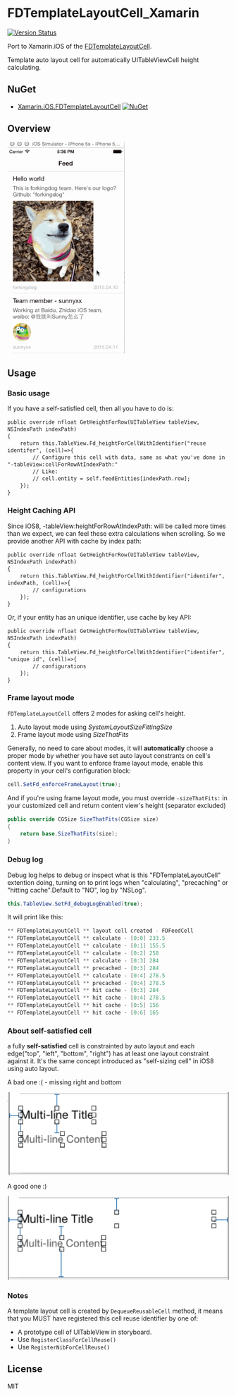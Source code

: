 # FDTemplateLayoutCell_Xamarin

[![Version Status](https://img.shields.io/cocoapods/v/UITableView+FDTemplateLayoutCell.svg?style=flat)](http://cocoadocs.org/docsets/UITableView+FDTemplateLayoutCell )

Port to Xamarin.iOS of the [FDTemplateLayoutCell](https://github.com/forkingdog/UITableView-FDTemplateLayoutCell).

Template auto layout cell for automatically UITableViewCell height calculating.

## NuGet
* [Xamarin.iOS.FDTemplateLayoutCell](https://www.nuget.org/packages/Xamarin.iOS.FDTemplateLayoutCell/) [![NuGet](https://img.shields.io/nuget/v/Xamarin.iOS.FDTemplateLayoutCell.svg?label=NuGet)](https://www.nuget.org/packages/Xamarin.iOS.FDTemplateLayoutCell/)

## Overview

<img src="../ScreenShots/screenshot2.gif" height="480">

## Usage

### Basic usage

If you have a self-satisfied cell, then all you have to do is:

```
public override nfloat GetHeightForRow(UITableView tableView, NSIndexPath indexPath)
{
    return this.TableView.Fd_heightForCellWithIdentifier("reuse identifer", (cell)=>{
        // Configure this cell with data, same as what you've done in "-tableView:cellForRowAtIndexPath:"
        // Like:
        // cell.entity = self.feedEntities[indexPath.row];
    });
}
```

### Height Caching API

Since iOS8, -tableView:heightForRowAtIndexPath: will be called more times than we expect, we can feel these extra calculations when scrolling. So we provide another API with cache by index path:

```
public override nfloat GetHeightForRow(UITableView tableView, NSIndexPath indexPath)
{
    return this.TableView.Fd_heightForCellWithIdentifier("identifer", indexPath, (cell)=>{
        // configurations
    });
}
```
Or, if your entity has an unique identifier, use cache by key API:
```
public override nfloat GetHeightForRow(UITableView tableView, NSIndexPath indexPath)
{
    return this.TableView.Fd_heightForCellWithIdentifier("identifer", "unique id", (cell)=>{
        // configurations   
    });
}
```

### Frame layout mode

`FDTemplateLayoutCell` offers 2 modes for asking cell's height.  

1. Auto layout mode using *SystemLayoutSizeFittingSize*
2. Frame layout mode using *SizeThatFits* 

Generally, no need to care about modes, it will **automatically** choose a proper mode by whether you have set auto layout constrants on cell's content view. If you want to enforce frame layout mode, enable this property in your cell's configuration block:  

``` C#
cell.SetFd_enforceFrameLayout(true);
```
And if you're using frame layout mode, you must override `-sizeThatFits:` in your customized cell and return content view's height (separator excluded)

``` C#
public override CGSize SizeThatFits(CGSize size)
{
    return base.SizeThatFits(size);
}
```

### Debug log

Debug log helps to debug or inspect what is this "FDTemplateLayoutCell" extention doing, turning on to print logs when "calculating", "precaching" or "hitting cache".Default to "NO", log by "NSLog".

``` C#
this.TableView.SetFd_debugLogEnabled(true);
```

It will print like this:  

``` c#
** FDTemplateLayoutCell ** layout cell created - FDFeedCell
** FDTemplateLayoutCell ** calculate - [0:0] 233.5
** FDTemplateLayoutCell ** calculate - [0:1] 155.5
** FDTemplateLayoutCell ** calculate - [0:2] 258
** FDTemplateLayoutCell ** calculate - [0:3] 284
** FDTemplateLayoutCell ** precached - [0:3] 284
** FDTemplateLayoutCell ** calculate - [0:4] 278.5
** FDTemplateLayoutCell ** precached - [0:4] 278.5
** FDTemplateLayoutCell ** hit cache - [0:3] 284
** FDTemplateLayoutCell ** hit cache - [0:4] 278.5
** FDTemplateLayoutCell ** hit cache - [0:5] 156
** FDTemplateLayoutCell ** hit cache - [0:6] 165
```

### About self-satisfied cell

a fully **self-satisfied** cell is constrainted by auto layout and each edge("top", "left", "bottom", "right") has at least one layout constraint against it. It's the same concept introduced as "self-sizing cell" in iOS8 using auto layout.

A bad one :( - missing right and bottom

![non-self-satisfied](../ScreenShots/screenshot0.png)   

A good one :)  

![non-self-satisfied](../ScreenShots/screenshot1.png)   

### Notes

A template layout cell is created by `DequeueReusableCell` method, it means that you MUST have registered this cell reuse identifier by one of:  

- A prototype cell of UITableView in storyboard.
- Use `RegisterClassForCellReuse()` 
- Use `RegisterNibForCellReuse()`

## License
MIT

